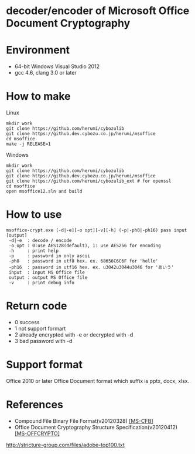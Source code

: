 # decoder/encoder of Microsoft Office Document Cryptography

# Environment

* 64-bit Windows Visual Studio 2012
* gcc 4.6, clang 3.0 or later

# How to make

Linux

    mkdir work
    git clone https://github.com/herumi/cybozulib
    git clone https://github.dev.cybozu.co.jp/herumi/msoffice
    cd msoffice
    make -j RELEASE=1

Windows

    mkdir work
    git clone https://github.com/herumi/cybozulib
    git clone https://github.dev.cybozu.co.jp/herumi/msoffice
    git clone https://github.com/herumi/cybozulib_ext # for openssl
    cd msoffice
    open msoffice12.sln and build

# How to use

    msoffice-crypt.exe [-d|-e][-o opt][-v][-h] (-p|-ph8|-ph16) pass input [output]
     -d|-e  : decode / encode
     -o opt : 0:use AES128(default), 1: use AES256 for encoding
     -h     : print help
     -p     : password in only ascii
     -ph8   : password in utf8 hex. ex. 68656C6C6F for 'hello'
     -ph16  : password in utf16 hex. ex. u3042u3044u3046 for 'あいう'
     input  : input MS Office file
     output : output MS Office file
     -v     : print debug info

# Return code

* 0 success
* 1 not support formart
* 2 already encrypted with -e or decrypted with -d
* 3 bad password with -d

# Support format

Office 2010 or later Office Document format which suffix is pptx, docx, xlsx.

# References

* Compound File Binary File Format(v20120328)
[[MS-CFB]](http://msdn.microsoft.com/en-us/library/dd942138.aspx)
* Office Document Cryptography Structure Specification(v20120412)
[[MS-OFFCRYPTO]](http://msdn.microsoft.com/en-us/library/cc313071.aspx)

http://stricture-group.com/files/adobe-top100.txt
